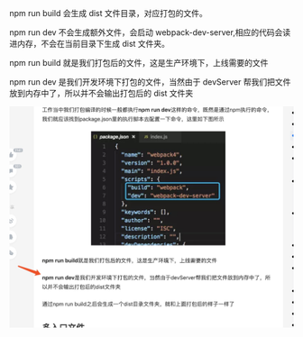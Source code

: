 npm run build 会生成 dist 文件目录，对应打包的文件。

npm run dev 不会生成额外文件，会启动 webpack-dev-server,相应的代码会读进内存，不会在当前目录下生成 dist 文件夹。

npm run build 就是我们打包后的文件，这是生产环境下，上线需要的文件

npm run dev 是我们开发环境下打包的文件，当然由于 devServer 帮我们把文件放到内存中了，所以并不会输出打包后的 dist 文件夹

<div> <img src='./image/image_1.jpg'> </div>
